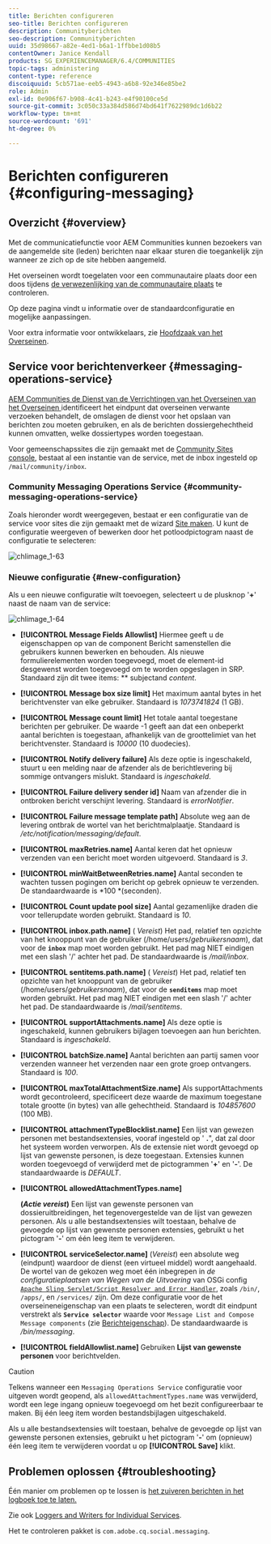 ```yaml
---
title: Berichten configureren
seo-title: Berichten configureren
description: Communityberichten
seo-description: Communityberichten
uuid: 35d98667-a82e-4ed1-b6a1-1ffbbe1d08b5
contentOwner: Janice Kendall
products: SG_EXPERIENCEMANAGER/6.4/COMMUNITIES
topic-tags: administering
content-type: reference
discoiquuid: 5cb571ae-eeb5-4943-a6b8-92e346e85be2
role: Admin
exl-id: 0e906f67-b908-4c41-b243-e4f90100ce5d
source-git-commit: 3c050c33a384d586d74bd641f7622989dc1d6b22
workflow-type: tm+mt
source-wordcount: '691'
ht-degree: 0%

---
```


# Berichten configureren {#configuring-messaging}

## Overzicht {#overview}

Met de communicatiefunctie voor AEM Communities kunnen bezoekers van de aangemelde site (leden) berichten naar elkaar sturen die toegankelijk zijn wanneer ze zich op de site hebben aangemeld.

Het overseinen wordt toegelaten voor een communautaire plaats door een doos tijdens [de verwezenlijking van de communautaire plaats](sites-console.md) te controleren.

Op deze pagina vindt u informatie over de standaardconfiguratie en mogelijke aanpassingen.

Voor extra informatie voor ontwikkelaars, zie [Hoofdzaak van het Overseinen](essentials-messaging.md).

## Service voor berichtenverkeer {#messaging-operations-service}

[AEM Communities de Dienst van de Verrichtingen van het Overseinen van het Overseinen ](http://localhost:4502/system/console/configMgr/com.adobe.cq.social.messaging.client.endpoints.impl.MessagingOperationsServiceImpl) identificeert het eindpunt dat overseinen verwante verzoeken behandelt, de omslagen de dienst voor het opslaan van berichten zou moeten gebruiken, en als de berichten dossiergehechtheid kunnen omvatten, welke dossiertypes worden toegestaan.

Voor gemeenschapssites die zijn gemaakt met de [Community Sites console](sites-console.md), bestaat al een instantie van de service, met de inbox ingesteld op `/mail/community/inbox`.

### Community Messaging Operations Service {#community-messaging-operations-service}

Zoals hieronder wordt weergegeven, bestaat er een configuratie van de service voor sites die zijn gemaakt met de wizard [Site maken](sites-console.md). U kunt de configuratie weergeven of bewerken door het potloodpictogram naast de configuratie te selecteren:

![chlimage_1-63](assets/chlimage_1-63.png)

### Nieuwe configuratie {#new-configuration}

Als u een nieuwe configuratie wilt toevoegen, selecteert u de plusknop &#39;**+**&#39; naast de naam van de service:

![chlimage_1-64](assets/chlimage_1-64.png)

* **[!UICONTROL Message Fields Allowlist]**
Hiermee geeft u de eigenschappen op van de component Bericht samenstellen die gebruikers kunnen bewerken en behouden. Als nieuwe formulierelementen worden toegevoegd, moet de element-id desgewenst worden toegevoegd om te worden opgeslagen in SRP. Standaard zijn dit twee items: 
** subjectand  *content*.

* **[!UICONTROL Message box size limit]**
Het maximum aantal bytes in het berichtvenster van elke gebruiker. Standaard is 
*1073741824* (1 GB).

* **[!UICONTROL Message count limit]**
Het totale aantal toegestane berichten per gebruiker. De waarde -1 geeft aan dat een onbeperkt aantal berichten is toegestaan, afhankelijk van de groottelimiet van het berichtvenster. Standaard is 
*10000* (10 duodecies).

* **[!UICONTROL Notify delivery failure]**
Als deze optie is ingeschakeld, stuurt u een melding naar de afzender als de berichtlevering bij sommige ontvangers mislukt. Standaard is 
*ingeschakeld*.

* **[!UICONTROL Failure delivery sender id]**
Naam van afzender die in ontbroken bericht verschijnt levering. Standaard is 
*errorNotifier*.

* **[!UICONTROL Failure message template path]**
Absolute weg aan de levering ontbrak de wortel van het berichtmalplaatje. Standaard is 
*/etc/notification/messaging/default*.

* **[!UICONTROL maxRetries.name]**
Aantal keren dat het opnieuw verzenden van een bericht moet worden uitgevoerd. Standaard is 
*3*.

* **[!UICONTROL minWaitBetweenRetries.name]**
Aantal seconden te wachten tussen pogingen om bericht op gebrek opnieuw te verzenden. De standaardwaarde is *100 *(seconden).

* **[!UICONTROL Count update pool size]**
Aantal gezamenlijke draden die voor tellerupdate worden gebruikt. Standaard is 
*10*.

* **[!UICONTROL inbox.path.name]**
(
*Vereist*) Het pad, relatief ten opzichte van het knooppunt van de gebruiker (/home/users/*gebruikersnaam*), dat voor de  **`inbox`** map moet worden gebruikt. Het pad mag NIET eindigen met een slash &#39;/&#39; achter het pad. De standaardwaarde is */mail/inbox*.

* **[!UICONTROL sentitems.path.name]**
(
*Vereist*) Het pad, relatief ten opzichte van het knooppunt van de gebruiker (/home/users/*gebruikersnaam*), dat voor de  **`senditems`** map moet worden gebruikt. Het pad mag NIET eindigen met een slash &#39;/&#39; achter het pad. De standaardwaarde is */mail/sentitems*.

* **[!UICONTROL supportAttachments.name]**
Als deze optie is ingeschakeld, kunnen gebruikers bijlagen toevoegen aan hun berichten. Standaard is 
*ingeschakeld*.

* **[!UICONTROL batchSize.name]**
Aantal berichten aan partij samen voor verzenden wanneer het verzenden naar een grote groep ontvangers. Standaard is 
*100*.

* **[!UICONTROL maxTotalAttachmentSize.name]**
Als supportAttachments wordt gecontroleerd, specificeert deze waarde de maximum toegestane totale grootte (in bytes) van alle gehechtheid. Standaard is 
*104857600*  (100 MB).

* **[!UICONTROL attachmentTypeBlocklist.name]**
Een lijst van gewezen personen met bestandsextensies, vooraf ingesteld op &#39;
**.**&quot;, dat zal door het systeem worden verworpen. Als de extensie niet wordt gevoegd op lijst van gewenste personen, is deze toegestaan. Extensies kunnen worden toegevoegd of verwijderd met de pictogrammen &#39;**+**&#39; en &#39;**-**&#39;. De standaardwaarde is *DEFAULT*.

* **[!UICONTROL allowedAttachmentTypes.name]**

   **(*Actie vereist*)** Een lijst van gewenste personen van dossieruitbreidingen, het tegenovergestelde van de lijst van gewezen personen. Als u alle bestandsextensies wilt toestaan, behalve de gevoegde op lijst van gewenste personen extensies, gebruikt u het pictogram &#39;**-**&#39; om één leeg item te verwijderen.

* **[!UICONTROL serviceSelector.name]**
(*Vereist*) een absolute weg (eindpunt) waardoor de dienst (een virtueel middel) wordt aangehaald. De wortel van de gekozen weg moet één inbegrepen in *de configuratieplaatsen van Wegen van de Uitvoering* van OSGi config [ `Apache Sling Servlet/Script Resolver and Error Handler`](http://localhost:4502/system/console/configMgr/org.apache.sling.servlets.resolver.SlingServletResolver), zoals `/bin/`, `/apps/`, en `/services/` zijn. Om deze configuratie voor de het overseineneigenschap van een plaats te selecteren, wordt dit eindpunt verstrekt als **`Service selector`** waarde voor `Message List and Compose Message components` (zie [Berichteigenschap](configure-messaging.md)). De standaardwaarde is */bin/messaging*.

* **[!UICONTROL fieldAllowlist.name]**
Gebruiken 
**Lijst van gewenste personen** voor berichtvelden.

>[!CAUTION]
>
>Telkens wanneer een `Messaging Operations Service` configuratie voor uitgeven wordt geopend, als `allowedAttachmentTypes.name` was verwijderd, wordt een lege ingang opnieuw toegevoegd om het bezit configureerbaar te maken. Bij één leeg item worden bestandsbijlagen uitgeschakeld.
>
>Als u alle bestandsextensies wilt toestaan, behalve de gevoegde op lijst van gewenste personen extensies, gebruikt u het pictogram &#39;**-**&#39; om (opnieuw) één leeg item te verwijderen voordat u op **[!UICONTROL Save]** klikt.

## Problemen oplossen {#troubleshooting}

Één manier om problemen op te lossen is [het zuiveren berichten in het logboek toe te laten.](../../help/sites-administering/troubleshooting.md)

Zie ook [Loggers and Writers for Individual Services](../../help/sites-deploying/configure-logging.md#loggers-and-writers-for-individual-services).

Het te controleren pakket is `com.adobe.cq.social.messaging`.
